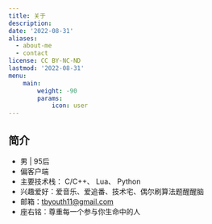 ```yaml
---
title: 关于
description:
date: '2022-08-31'
aliases:
  - about-me
  - contact
license: CC BY-NC-ND
lastmod: '2022-08-31'
menu:
    main: 
        weight: -90
        params:
            icon: user
---
```


## 简介

+ 男 | 95后
+ 偏客户端
+ 主要技术栈： C/C++、 Lua、 Python
+ 兴趣爱好：爱音乐、爱追番、技术宅、偶尔刷算法题醒醒脑
+ 邮箱：tbyouth11@gmail.com
+ 座右铭：尊重每一个参与你生命中的人